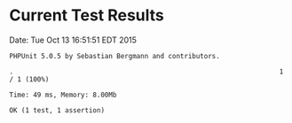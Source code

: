 # Current Test Results

Date: Tue Oct 13 16:51:51 EDT 2015

```
PHPUnit 5.0.5 by Sebastian Bergmann and contributors.

.                                                                   1 / 1 (100%)

Time: 49 ms, Memory: 8.00Mb

OK (1 test, 1 assertion)
```
